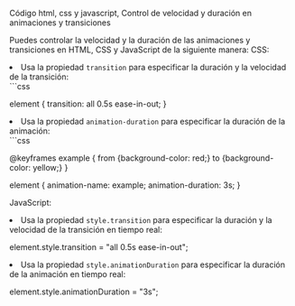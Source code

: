 
Código html, css y javascript, Control de velocidad y duración en animaciones y transiciones

Puedes controlar la velocidad y la duración de las animaciones y transiciones en HTML, CSS y JavaScript de la siguiente manera:
CSS:
<li>Usa la propiedad <code>transition</code> para especificar la duración y la velocidad de la transición:</li>
```css

element {
  transition: all 0.5s ease-in-out;
}

<li>Usa la propiedad <code>animation-duration</code> para especificar la duración de la animación:</li>
```css

@keyframes example {
  from {background-color: red;}
  to {background-color: yellow;}
}

element {
  animation-name: example;
  animation-duration: 3s;
}

JavaScript:
<li>Usa la propiedad <code>style.transition</code> para especificar la duración y la velocidad de la transición en tiempo real:</li>

element.style.transition = "all 0.5s ease-in-out";

<li>Usa la propiedad <code>style.animationDuration</code> para especificar la duración de la animación en tiempo real:</li>

element.style.animationDuration = "3s";
